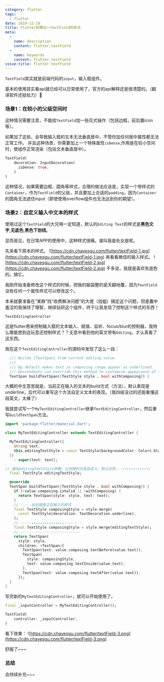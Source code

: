 ```yaml
---
category: flutter
tags:
  - flutter
date: 2019-12-10
title: Flutter折腾记一textField的样式
meta:
  -
    name: description
    content: flutter,textField
  -
    name: keywords
    content: flutter,textField
vssue-title: flutter-textField
---
```


`TextField`其实就是前端代码的`input`，输入框组件。

基本的使用其实看api就已经可以日常使用了，官方的api解释还是很清楚的。（翻译软件还挺给力）😬

<!-- more -->

### 场景1：在较小的父级空间时
这种情况需要注意，不能给`TextField`加一些花式操作（包括边框，前后置icon等）。

如果加了这些，会导致输入框的文本无法垂直居中，不管你加任何居中属性都无法正常工作。
并且这种场景，你需要加上一个特殊属性`isDense`,作用是在较小空间时，使组件正常渲染（包括文本垂直居中）。

```dart
TextField(
    decoration: InputDecoration(
      isDense: true,
    )
)
```
这种情况，如果需要边框、圆角等样式，合理的做法应该是，实现一个带样式的`Container`，作为`TextField`的父级，并且要加上合适的`padding`，因为`Container`的圆角无法遮住input（即使使用overflow组件也无法达到你的期望）。

### 场景2：自定义输入中文本的样式

使用过这个`TextField`的大兄嘚一定知道，默认的`Editing Text`的样式是**黑色文字**,**无底色**,**黑色下划线**。

显而易见，在日常APP的使用中，这种样式很痛。谁叫我是处女座呢。

先来看下原本的样式。
![https://cdn.chavesgu.com/flutter/textField-1.jpg](https://cdn.chavesgu.com/flutter/textField-1.jpg)
再看看微信的输入样式。
![https://cdn.chavesgu.com/flutter/textField-2.jpg](https://cdn.chavesgu.com/flutter/textField-2.jpg)
不多说，我就是喜欢有底色的。搞它。

我刚开始准备修改这个样式的时候，把我的脑袋整的是天翻地覆，因为`TextField`没有任何一个属性样式可以修改这个。

本来就要准备在“某群”找“收费解决问题”的大佬（钱蛆）搞定这个问题，但是囊中羞涩的我保持了理智，继续钻研这个组件，终于让我发现了控制这个样式的东西！

`TextEditingController`

这是flutter用来控制输入框的文本输入、赋值、监听、focus/blur的控制器，我特么哪能想到这玩意还控制样式？？无意中看到他的英文带有`Editing`，才认真看了这东西。

我在这个`TextEditingController`的源码中发现了这么一段：

```dart
  /// Builds [TextSpan] from current editing value.
  ///
  /// By default makes text in composing range appear as underlined.
  /// Descendants can override this method to customize appearance of text.
  TextSpan buildTextSpan({TextStyle style , bool withComposing}) {
```
大概的中文意思就是，当前正在输入的文本的build方式（方法），默认表现是underline，后代可以重写这个方法自定义文本的表现。（我四级没过的还能看懂这段英文，太棒了）

我就尝试写一个`MyTextEditingController`继承`TextEditingController`，然后重写`buildTextSpan`方法。

```dart
import 'package:flutter/material.dart';

class MyTextEditingController extends TextEditingController {

  MyTextEditingController({
    String text,
    this.editingTextStyle = const TextStyle(backgroundColor: Colors.black12),
  })
    : super(text: text);

// 增加editingTextStyle参数，让他随时可变自定义，默认灰色---↑↑↑↑↑↑↑↑↑↑↑↑↑
  final TextStyle editingTextStyle;

  @override
  TextSpan buildTextSpan({TextStyle style , bool withComposing}) {
    if (!value.composing.isValid || !withComposing) {
      return TextSpan(style: style, text: text);
    }
    // -----此处就是正在输入的样式
    final TextStyle composingStyle = style.merge(
      const TextStyle(decoration: TextDecoration.underline),
    );
    // -----↓↓↓↓↓↓↓↓↓↓↓↓↓↓↓--------
    final TextStyle composingStyle = style.merge(editingTextStyle);
    // ---------------------------
    return TextSpan(
      style: style,
      children: <TextSpan>[
        TextSpan(text: value.composing.textBefore(value.text)),
        TextSpan(
          style: composingStyle,
          text: value.composing.textInside(value.text),
        ),
        TextSpan(text: value.composing.textAfter(value.text)),
      ]);
  }
}
```
写完新的`MyTextEditingController`，就可以开始使用了。

```dart
final _inputController = MyTextEditingController();

TextField(
    controller: _inputController,
)
```
看下效果：
![https://cdn.chavesgu.com/flutter/textField-3.png](https://cdn.chavesgu.com/flutter/textField-3.png)

舒服了~~~

### 总结
会持续补充~~~
